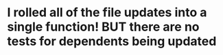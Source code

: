 # I rolled all of the file updates into a single function! BUT there are no tests for dependents being updated
